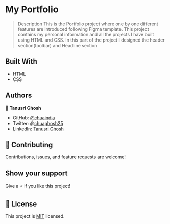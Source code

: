 # My Portfolio

> Description 
> This is the Portfolio project where one by one different features are introduced following Figma template.
> This project contains my personal information and all the projects I have built using HTML and CSS.
> In this part of the project I designed the header section(toolbar) and Headline section

## Built With

- HTML
- CSS

## Authors

👤 **Tanusri Ghosh**

- GitHub: [@chuaindia](https://github.com/chuaindia)
- Twitter: [@chuaghosh25](https://twitter.com/chuaghosh25)
- LinkedIn: [Tanusri Ghosh](https://www.linkedin.com/in/tanusri-ghosh-2a56b814//)

## 🤝 Contributing

Contributions, issues, and feature requests are welcome!

## Show your support

Give a ⭐ if you like this project!

## 📝 License


This project is [MIT](./LICENSE) licensed.


